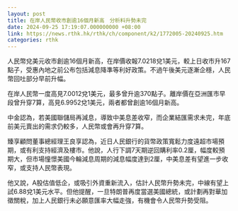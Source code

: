 ```yaml
---
layout: post
title: 在岸人民幣收市創逾16個月新高　分析料升勢未完
date: 2024-09-25 17:19:07.000000000 +08:00
link: https://news.rthk.hk/rthk/ch/component/k2/1772005-20240925.htm
categories: rthk
---
```


人民幣兌美元收市創逾16個月新高，在岸價收報7.0218兌1美元，較上日收市升167點子，受惠內地之前公布包括減息降準等利好政策。不過午後美元逐漸企穩，人民幣回吐部分早前升幅。

在岸人民幣一度高見7.0012兌1美元，最多曾升逾370點子。離岸價在亞洲匯市早段曾升穿7算，高見6.9952兌1美元，兩者都曾創逾16個月新高。

中金認為，若美國聯儲局再減息，導致中美息差收窄，而企業結匯需求未完，年底前美元賣出的需求仍較多，人民幣或會再升穿7算。

臻享顧問董事總經理王良享認為，近日人民銀行的貨幣政策寬鬆力度遠超市場預期，或有利支持經濟及樓市。他說，人行下調7天期逆回購利率0.2厘，幅度較預期大，但市場憧憬美國今輪減息周期的減息幅度達到2厘，中美息差有望進一步收窄，或支持人民幣表現。

他又說，A股估值低企，或吸引外資重新流入，估計人民幣升勢未完，中線有望上試6.88兌1美元水平。但他提醒，一旦特朗普再度當選美國總統，或計劃再對華加徵關稅，加上人民銀行未必願意匯率大幅走強，有機會令人民幣升勢受阻。
